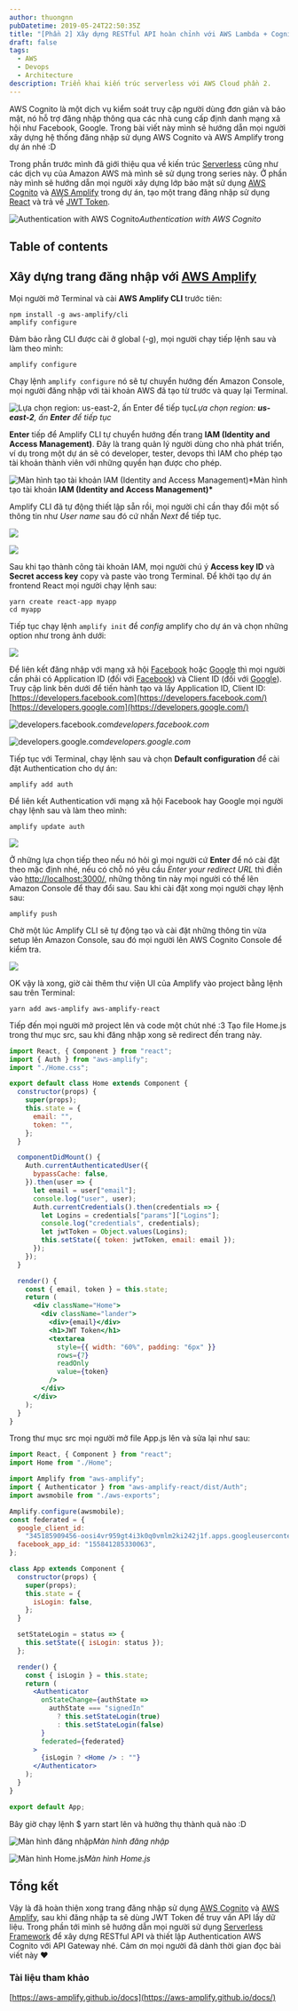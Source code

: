 ```yaml
---
author: thuongnn
pubDatetime: 2019-05-24T22:50:35Z
title: "[Phần 2] Xây dựng RESTful API hoàn chỉnh với AWS Lambda + Cognito + MySQL"
draft: false
tags:
  - AWS
  - Devops
  - Architecture
description: Triển khai kiến trúc serverless với AWS Cloud phần 2.
---
```


AWS Cognito là một dịch vụ kiểm soát truy cập người dùng đơn giản và bảo mật, nó hỗ trợ đăng nhập thông qua các nhà cung cấp định danh mạng xã hội như Facebook, Google. Trong bài viết này mình sẽ hướng dẫn mọi người xây dựng hệ thống đăng nhập sử dụng AWS Cognito và AWS Amplify trong dự án nhé :D

Trong phần trước mình đã giới thiệu qua về kiến trúc [Serverless](https://thuongnn.me/xay-dung-restful-api-voi-serverless-famwork/) cũng như các dịch vụ của Amazon AWS mà mình sẽ sử dụng trong series này. Ở phần này mình sẽ hướng dẫn mọi người xây dựng lớp bảo mật sử dụng [AWS Cognito](https://aws.amazon.com/vi/cognito/) và [AWS Amplify](https://aws.amazon.com/vi/amplify/) trong dự án, tạo một trang đăng nhập sử dụng [React](https://reactjs.org/) và trả về [JWT Token](https://jwt.io).

![Authentication with AWS Cognito](https://github.com/user-attachments/assets/f690c4e3-e062-48c0-a9d0-eecc94f2be4f)_Authentication with AWS Cognito_

## Table of contents

## Xây dựng trang đăng nhập với [AWS Amplify](https://aws.amazon.com/vi/amplify/)

Mọi người mở Terminal và cài **AWS Amplify CLI** trước tiên:

```shell
npm install -g aws-amplify/cli
amplify configure
```

Đảm bảo rằng CLI được cài ở global (-g), mọi người chạy tiếp lệnh sau và làm theo mình:

```shell
amplify configure
```

Chạy lệnh `amplify configure` nó sẽ tự chuyển hướng đến Amazon Console, mọi người đăng nhập với tài khoản AWS đã tạo từ trước và quay lại Terminal.

![Lựa chọn region: **us-east-2**, ấn **Enter** để tiếp tục](https://github.com/user-attachments/assets/500599d6-15a0-4167-8af0-052320aa7041)_Lựa chọn region: **us-east-2**, ấn **Enter** để tiếp tục_

**Enter** tiếp để Amplify CLI tự chuyển hướng đến trang **IAM (Identity and Access Management)**. Đây là trang quản lý người dùng cho nhà phát triển, ví dụ trong một dự án sẽ có developer, tester, devops thì IAM cho phép tạo tài khoản thành viên với những quyền hạn được cho phép.

![Màn hình tạo tài khoản **IAM (Identity and Access Management)**](https://github.com/user-attachments/assets/e32968a5-44bd-465b-8c86-09f0b72335e9)\*Màn hình tạo tài khoản **IAM (Identity and Access Management)\***

Amplify CLI đã tự động thiết lập sẵn rồi, mọi người chỉ cần thay đổi một số thông tin như _User name_ sau đó cứ nhấn _Next_ để tiếp tục.

![](https://github.com/user-attachments/assets/87d54768-6d8c-4065-9acf-0b755c44fc03)

![](https://github.com/user-attachments/assets/f96f80c6-1cd5-457c-abc5-40661a026dd5)

Sau khi tạo thành công tài khoản IAM, mọi người chú ý **Access key ID** và **Secret access key** copy và paste vào trong Terminal. Để khởi tạo dự án frontend React mọi người chạy lệnh sau:

```shell
yarn create react-app myapp
cd myapp
```

Tiếp tục chạy lệnh `amplify init` để _config_ amplify cho dự án và chọn những option như trong ảnh dưới:

![](https://github.com/user-attachments/assets/81766ac5-f54e-403c-b281-9562d6e15621)

Để liên kết đăng nhập với mạng xã hội [Facebook](https://www.facebook.com/) hoặc [Google](https://www.google.com/) thì mọi người cần phải có Application ID (đối với [Facebook](https://developers.facebook.com)) và Client ID (đối với [Google](https://developers.google.com)). Truy cập link bên dưới để tiến hành tạo và lấy Application ID, Client ID:
[https://developers.facebook.com](https://developers.facebook.com/)
[https://developers.google.com](https://developers.google.com/)

![developers.facebook.com](https://github.com/user-attachments/assets/60fa424b-d0aa-43e4-9f64-285f3f41ec8b)_developers.facebook.com_

![developers.google.com](https://github.com/user-attachments/assets/ce5ae047-e129-4700-bdeb-ee297834624e)_developers.google.com_

Tiếp tục với Terminal, chạy lệnh sau và chọn **Default configuration** để cài đặt Authentication cho dự án:

```shell
amplify add auth
```

Để liên kết Authentication với mạng xã hội Facebook hay Google mọi người chạy lệnh sau và làm theo mình:

```shell
amplify update auth
```

![](https://github.com/user-attachments/assets/fc0cab1d-de26-42c1-80d9-b4b41b94a9de)

Ở những lựa chọn tiếp theo nếu nó hỏi gì mọi người cứ **Enter** để nó cài đặt theo mặc định nhé, nếu có chỗ nó yêu cầu _Enter your redirect URL_ thì điền vào [http://localhost:3000/](http://localhost:3000/), những thông tin này mọi người có thể lên Amazon Console để thay đổi sau. Sau khi cài đặt xong mọi người chạy lệnh sau:

```shell
amplify push
```

Chờ một lúc Amplify CLI sẽ tự động tạo và cài đặt những thông tin vừa setup lên Amazon Console, sau đó mọi người lên AWS Cognito Console để kiểm tra.

![](https://github.com/user-attachments/assets/51ebc547-f8d9-4dc6-91e5-37cea30af85b)

OK vậy là xong, giờ cài thêm thư viện UI của Amplify vào project bằng lệnh sau trên Terminal:

```shell
yarn add aws-amplify aws-amplify-react
```

Tiếp đến mọi người mở project lên và code một chút nhé :3 Tạo file Home.js trong thư mục src, sau khi đăng nhập xong sẽ redirect đến trang này.

```jsx
import React, { Component } from "react";
import { Auth } from "aws-amplify";
import "./Home.css";

export default class Home extends Component {
  constructor(props) {
    super(props);
    this.state = {
      email: "",
      token: "",
    };
  }

  componentDidMount() {
    Auth.currentAuthenticatedUser({
      bypassCache: false,
    }).then(user => {
      let email = user["email"];
      console.log("user", user);
      Auth.currentCredentials().then(credentials => {
        let Logins = credentials["params"]["Logins"];
        console.log("credentials", credentials);
        let jwtToken = Object.values(Logins);
        this.setState({ token: jwtToken, email: email });
      });
    });
  }

  render() {
    const { email, token } = this.state;
    return (
      <div className="Home">
        <div className="lander">
          <div>{email}</div>
          <h1>JWT Token</h1>
          <textarea
            style={{ width: "60%", padding: "6px" }}
            rows={7}
            readOnly
            value={token}
          />
        </div>
      </div>
    );
  }
}
```

Trong thư mục src mọi người mở file App.js lên và sửa lại như sau:

```jsx
import React, { Component } from "react";
import Home from "./Home";

import Amplify from "aws-amplify";
import { Authenticator } from "aws-amplify-react/dist/Auth";
import awsmobile from "./aws-exports";

Amplify.configure(awsmobile);
const federated = {
  google_client_id:
    "345185909456-oosi4vr959gt4i3k0q0vmlm2ki242j1f.apps.googleusercontent.com",
  facebook_app_id: "155841285330063",
};

class App extends Component {
  constructor(props) {
    super(props);
    this.state = {
      isLogin: false,
    };
  }

  setStateLogin = status => {
    this.setState({ isLogin: status });
  };

  render() {
    const { isLogin } = this.state;
    return (
      <Authenticator
        onStateChange={authState =>
          authState === "signedIn"
            ? this.setStateLogin(true)
            : this.setStateLogin(false)
        }
        federated={federated}
      >
        {isLogin ? <Home /> : ""}
      </Authenticator>
    );
  }
}

export default App;
```

Bây giờ chạy lệnh $ yarn start lên và hưởng thụ thành quả nào :D

![Màn hình đăng nhập](https://github.com/user-attachments/assets/203189f2-74ca-4a85-9089-94bcc9169b42)_Màn hình đăng nhập_

![Màn hình Home.js](https://github.com/user-attachments/assets/5943b01c-ca4d-404e-939b-9674fc777dc7)_Màn hình Home.js_

## Tổng kết

Vậy là đã hoàn thiện xong trang đăng nhập sử dụng [AWS Cognito](https://aws.amazon.com/vi/cognito/) và [AWS Amplify](https://aws.amazon.com/vi/amplify/), sau khi đăng nhập ta sẽ dùng JWT Token để truy vấn API lấy dữ liệu. Trong phần tới mình sẽ hướng dẫn mọi người sử dụng [Serverless Framework](https://serverless.com/) để xây dựng RESTful API và thiết lập Authentication AWS Cognito với API Gateway nhé. Cảm ơn mọi người đã dành thời gian đọc bài viết này ❤

### Tài liệu tham khảo

[https://aws-amplify.github.io/docs](https://aws-amplify.github.io/docs/)
